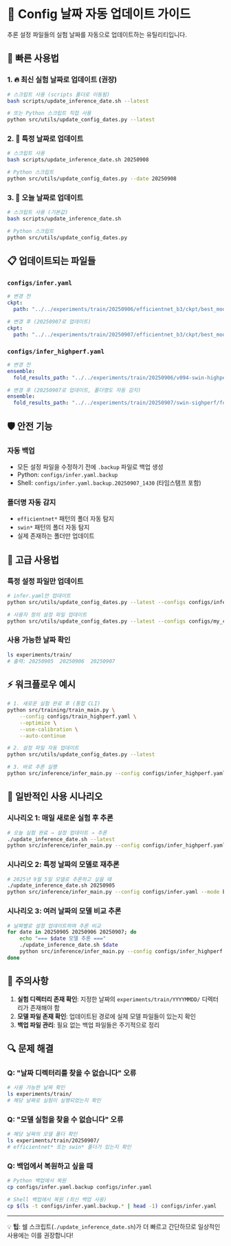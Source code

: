 # 📅 Config 날짜 자동 업데이트 가이드

추론 설정 파일들의 실험 날짜를 자동으로 업데이트하는 유틸리티입니다.

## 🚀 빠른 사용법

### 1. 🔥 **최신 실험 날짜로 업데이트** (권장)
```bash
# 스크립트 사용 (scripts 폴더로 이동됨)
bash scripts/update_inference_date.sh --latest

# 또는 Python 스크립트 직접 사용
python src/utils/update_config_dates.py --latest
```

### 2. 📅 **특정 날짜로 업데이트**
```bash
# 스크립트 사용
bash scripts/update_inference_date.sh 20250908

# Python 스크립트
python src/utils/update_config_dates.py --date 20250908
```

### 3. 🌅 **오늘 날짜로 업데이트**
```bash
# 스크립트 사용 (기본값)
bash scripts/update_inference_date.sh

# Python 스크립트
python src/utils/update_config_dates.py
```

## 📋 업데이트되는 파일들

### `configs/infer.yaml`
```yaml
# 변경 전
ckpt:
  path: "../../experiments/train/20250906/efficientnet_b3/ckpt/best_model_fold_1.pth"

# 변경 후 (20250907로 업데이트)
ckpt:
  path: "../../experiments/train/20250907/efficientnet_b3/ckpt/best_model_fold_1.pth"
```

### `configs/infer_highperf.yaml`
```yaml
# 변경 전
ensemble:
  fold_results_path: "../../experiments/train/20250906/v094-swin-highperf/fold_results.yaml"

# 변경 후 (20250907로 업데이트, 폴더명도 자동 감지)
ensemble:
  fold_results_path: "../../experiments/train/20250907/swin-sighperf/fold_results.yaml"
```

## 🛡️ 안전 기능

### 자동 백업
- 모든 설정 파일을 수정하기 전에 `.backup` 파일로 백업 생성
- Python: `configs/infer.yaml.backup`
- Shell: `configs/infer.yaml.backup.20250907_1430` (타임스탬프 포함)

### 폴더명 자동 감지
- `efficientnet*` 패턴의 폴더 자동 탐지
- `swin*` 패턴의 폴더 자동 탐지
- 실제 존재하는 폴더만 업데이트

## 🔧 고급 사용법

### 특정 설정 파일만 업데이트
```bash
# infer.yaml만 업데이트
python src/utils/update_config_dates.py --latest --configs configs/infer.yaml

# 사용자 정의 설정 파일 업데이트
python src/utils/update_config_dates.py --latest --configs configs/my_config.yaml
```

### 사용 가능한 날짜 확인
```bash
ls experiments/train/
# 출력: 20250905  20250906  20250907
```

## ⚡ 워크플로우 예시

```bash
# 1. 새로운 실험 완료 후 (통합 CLI)
python src/training/train_main.py \
    --config configs/train_highperf.yaml \
    --optimize \
    --use-calibration \
    --auto-continue

# 2. 설정 파일 자동 업데이트
python src/utils/update_config_dates.py --latest

# 3. 바로 추론 실행
python src/inference/infer_main.py --config configs/infer_highperf.yaml --mode highperf
```

## 🎯 일반적인 사용 시나리오

### 시나리오 1: 매일 새로운 실험 후 추론
```bash
# 오늘 실험 완료 → 설정 업데이트 → 추론
./update_inference_date.sh --latest
python src/inference/infer_main.py --config configs/infer_highperf.yaml --mode highperf
```

### 시나리오 2: 특정 날짜의 모델로 재추론
```bash
# 2025년 9월 5일 모델로 추론하고 싶을 때
./update_inference_date.sh 20250905
python src/inference/infer_main.py --config configs/infer.yaml --mode basic
```

### 시나리오 3: 여러 날짜의 모델 비교 추론
```bash
# 날짜별로 설정 업데이트하며 추론 비교
for date in 20250905 20250906 20250907; do
    echo "=== $date 모델 추론 ==="
    ./update_inference_date.sh $date
    python src/inference/infer_main.py --config configs/infer_highperf.yaml --mode highperf
done
```

## 🚨 주의사항

1. **실험 디렉터리 존재 확인**: 지정한 날짜의 `experiments/train/YYYYMMDD/` 디렉터리가 존재해야 함
2. **모델 파일 존재 확인**: 업데이트된 경로에 실제 모델 파일들이 있는지 확인
3. **백업 파일 관리**: 필요 없는 백업 파일들은 주기적으로 정리

## 🔍 문제 해결

### Q: "날짜 디렉터리를 찾을 수 없습니다" 오류
```bash
# 사용 가능한 날짜 확인
ls experiments/train/
# 해당 날짜로 실험이 실행되었는지 확인
```

### Q: "모델 실험을 찾을 수 없습니다" 오류  
```bash
# 해당 날짜의 모델 폴더 확인
ls experiments/train/20250907/
# efficientnet* 또는 swin* 폴더가 있는지 확인
```

### Q: 백업에서 복원하고 싶을 때
```bash
# Python 백업에서 복원
cp configs/infer.yaml.backup configs/infer.yaml

# Shell 백업에서 복원 (최신 백업 사용)
cp $(ls -t configs/infer.yaml.backup.* | head -1) configs/infer.yaml
```

---

💡 **팁**: 쉘 스크립트(`./update_inference_date.sh`)가 더 빠르고 간단하므로 일상적인 사용에는 이를 권장합니다!
